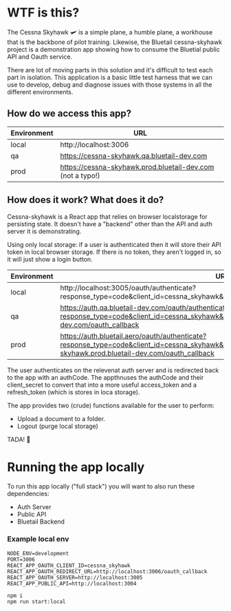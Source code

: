 # WTF is this?

The Cessna Skyhawk 🛩️ is a simple plane, a humble plane, a workhouse that is the backbone of pilot training.  Likewise, the Bluetail cessna-skyhawk project is a demonstration app showing how to consume the Bluetial public API and Oauth service.

There are lot of moving parts in this solution and it's difficult to test each part in isolation.  This application is a basic little test harness that we can use to develop, debug and diagnose issues with those systems in all the different environments.


## How do we access this app?

| Environment | URL                                                        |
| ----------- | ---------------------------------------------------------- |
| local       | http://localhost:3006                                      |
| qa          | https://cessna-skyhawk.qa.bluetail-dev.com                 |
| prod        | https://cessna-skyhawk.prod.bluetail-dev.com (not a typo!) |


## How does it work? What does it do?

Cessna-skyhawk is a React app that relies on browser localstorage for persisting state. It doesn't have a "backend" other than the API and auth server it is demonstrating.

Using only local storage: if a user is authenticated then it will store their API token in local browser storage.
If there is no token, they aren't logged in, so it will just show a login button.

| Environment | URL                                                        |
| ----------- | ---------------------------------------------------------- |
| local       | http://localhost:3005/oauth/authenticate?response_type=code&client_id=cessna_skyhawk&redirect_uri=http://localhost:3006/oauth_callback |
| qa          | https://auth.qa.bluetail-dev.com/oauth/authenticate?response_type=code&client_id=cessna_skyhawk&redirect_uri=https://cessna-skyhawk.qa.bluetail-dev.com/oauth_callback |
| prod        | https://auth.bluetail.aero/oauth/authenticate?response_type=code&client_id=cessna_skyhawk&redirect_uri=https://cessna-skyhawk.prod.bluetail-dev.com/oauth_callback |

The user authenticates on the relevenat auth server and is redirected back to the app with an authCode.
The appthnuses the authCode and their client_secret to convert that into a more useful access_token and a refresh_token (which is stores in loca storage).

The app provides two (crude) functions available for the user to perform:

- Upload a document to a folder.
- Logout (purge local storage)

TADA! 🎉




# Running the app locally

To run this app locally ("full stack") you will want to also run these dependencies:
- Auth Server
- Public API
- Bluetail Backend

### Example local env

```
NODE_ENV=development
PORT=3006
REACT_APP_OAUTH_CLIENT_ID=cessna_skyhawk
REACT_APP_OAUTH_REDIRECT_URL=http://localhost:3006/oauth_callback
REACT_APP_OAUTH_SERVER=http://localhost:3005
REACT_APP_PUBLIC_API=http://localhost:3004
```

```
npm i
npm run start:local
```
